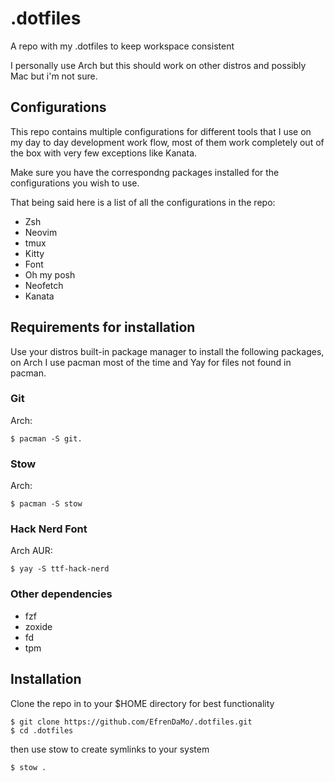 # .dotfiles

A repo with my .dotfiles to keep workspace consistent

I personally use Arch but this should work on other distros and possibly Mac but i'm not sure.

## Configurations 

This repo contains multiple configurations for different tools that I use on my day to day development work flow,
most of them work completely out of the box with very few exceptions like Kanata.

Make sure you have the correspondng packages installed for the configurations you wish to use.

That being said here is a list of all the configurations in the repo:

- Zsh
- Neovim
- tmux
- Kitty
- Font
- Oh my posh
- Neofetch
- Kanata

## Requirements for installation 

Use your distros built-in package manager to install the following packages, 
on Arch I use pacman most of the time and Yay for files not found in pacman.

### Git

Arch:

```
$ pacman -S git.
```

### Stow

Arch:

```
$ pacman -S stow
```

### Hack Nerd Font 

Arch AUR:
```
$ yay -S ttf-hack-nerd
```

### Other dependencies 
- fzf
- zoxide
- fd
- tpm

## Installation 

Clone the repo in to your $HOME directory for best functionality

```
$ git clone https://github.com/EfrenDaMo/.dotfiles.git
$ cd .dotfiles
```

then use stow to create symlinks to your system

```
$ stow .
```
